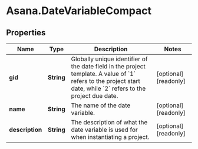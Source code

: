 # Asana.DateVariableCompact

## Properties

Name | Type | Description | Notes
------------ | ------------- | ------------- | -------------
**gid** | **String** | Globally unique identifier of the date field in the project template. A value of &#x60;1&#x60; refers to the project start date, while &#x60;2&#x60; refers to the project due date. | [optional] [readonly] 
**name** | **String** | The name of the date variable. | [optional] [readonly] 
**description** | **String** | The description of what the date variable is used for when instantiating a project. | [optional] [readonly] 


